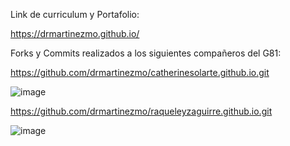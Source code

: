 Link de curriculum y Portafolio:

https://drmartinezmo.github.io/

Forks y Commits realizados a los siguientes compañeros del G81:

https://github.com/drmartinezmo/catherinesolarte.github.io.git

![image](https://github.com/drmartinezmo/drmartinezmo.github.io/assets/170586257/8ff341b5-6d8e-4b18-8711-3b39b1e73666)


https://github.com/drmartinezmo/raqueleyzaguirre.github.io.git

![image](https://github.com/drmartinezmo/drmartinezmo.github.io/assets/170586257/78eae4be-cd67-4550-a9c1-8bd06219e025)

